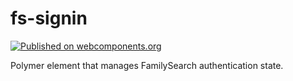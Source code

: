 # fs-signin

[![Published on webcomponents.org](https://img.shields.io/badge/webcomponents.org-published-blue.svg)](https://beta.webcomponents.org/element/fs-webcomponents/fs-signin)

Polymer element that manages FamilySearch authentication state.
